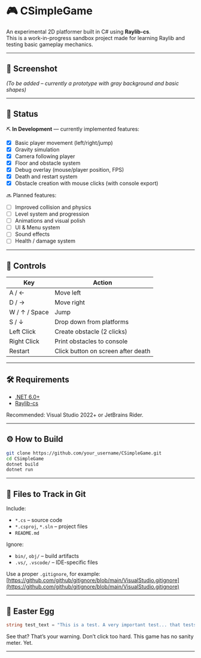 # 🎮 CSimpleGame

An experimental 2D platformer built in C# using **Raylib-cs**.  
This is a work-in-progress sandbox project made for learning Raylib and testing basic gameplay mechanics.

---

## 📸 Screenshot  
*(To be added – currently a prototype with gray background and basic shapes)*

---

## 🚀 Status

⛏ **In Development** — currently implemented features:
- [x] Basic player movement (left/right/jump)
- [x] Gravity simulation
- [x] Camera following player
- [x] Floor and obstacle system
- [x] Debug overlay (mouse/player position, FPS)
- [x] Death and restart system
- [x] Obstacle creation with mouse clicks (with console export)

🔜 Planned features:
- [ ] Improved collision and physics
- [ ] Level system and progression
- [ ] Animations and visual polish
- [ ] UI & Menu system
- [ ] Sound effects
- [ ] Health / damage system

---

## 🧠 Controls

| Key         | Action                    |
|-------------|----------------------------|
| A / ←        | Move left                 |
| D / →        | Move right                |
| W / ↑ / Space| Jump                      |
| S / ↓        | Drop down from platforms  |
| Left Click   | Create obstacle (2 clicks)|
| Right Click  | Print obstacles to console|
| Restart      | Click button on screen after death |

---

## 🛠️ Requirements

- [.NET 6.0+](https://dotnet.microsoft.com/en-us/download)
- [Raylib-cs](https://github.com/ChrisDill/Raylib-cs)

Recommended: Visual Studio 2022+ or JetBrains Rider.

---

## ⚙️ How to Build

```bash
git clone https://github.com/your_username/CSimpleGame.git
cd CSimpleGame
dotnet build
dotnet run
```

---

## 📁 Files to Track in Git

Include:
- `*.cs` – source code
- `*.csproj`, `*.sln` – project files
- `README.md`

Ignore:
- `bin/`, `obj/` – build artifacts
- `.vs/`, `.vscode/` – IDE-specific files

Use a proper `.gitignore`, for example:  
[https://github.com/github/gitignore/blob/main/VisualStudio.gitignore](https://github.com/github/gitignore/blob/main/VisualStudio.gitignore)

---

## 🤪 Easter Egg

```csharp
string test_text = "This is a test. A very important test... that tests your mental stability.";
```

See that? That’s your warning. Don’t click too hard. This game has no sanity meter. Yet.

---